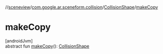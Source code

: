 //[sceneview](../../../index.md)/[com.google.ar.sceneform.collision](../index.md)/[CollisionShape](index.md)/[makeCopy](make-copy.md)

# makeCopy

[androidJvm]\
abstract fun [makeCopy](make-copy.md)(): [CollisionShape](index.md)
